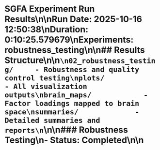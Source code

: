 # SGFA Experiment Run Results\n\n**Run Date:** 2025-10-16 12:50:38\n**Duration:** 0:10:25.579679\n**Experiments:** robustness_testing\n\n## Results Structure\n\n```\n02_robustness_testing/     - Robustness and quality control testing\nplots/                  - All visualization outputs\nbrain_maps/            - Factor loadings mapped to brain space\nsummaries/             - Detailed summaries and reports\n```\n\n### Robustness Testing\n- Status: Completed\n\n